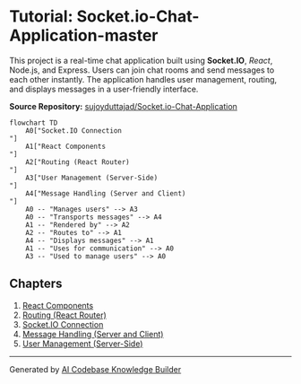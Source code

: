 # Tutorial: Socket.io-Chat-Application-master

This project is a real-time chat application built using **Socket.IO**, *React*, Node.js, and Express. Users can join chat rooms and send messages to each other instantly. The application handles user management, routing, and displays messages in a user-friendly interface.


**Source Repository:** [sujoyduttajad/Socket.io-Chat-Application](https://github.com/sujoyduttajad/Socket.io-Chat-Application.git)

```mermaid
flowchart TD
    A0["Socket.IO Connection
"]
    A1["React Components
"]
    A2["Routing (React Router)
"]
    A3["User Management (Server-Side)
"]
    A4["Message Handling (Server and Client)
"]
    A0 -- "Manages users" --> A3
    A0 -- "Transports messages" --> A4
    A1 -- "Rendered by" --> A2
    A2 -- "Routes to" --> A1
    A4 -- "Displays messages" --> A1
    A1 -- "Uses for communication" --> A0
    A3 -- "Used to manage users" --> A0
```

## Chapters

1. [React Components
](01_react_components_.md)
2. [Routing (React Router)
](02_routing__react_router__.md)
3. [Socket.IO Connection
](03_socket_io_connection_.md)
4. [Message Handling (Server and Client)
](04_message_handling__server_and_client__.md)
5. [User Management (Server-Side)
](05_user_management__server_side__.md)


---

Generated by [AI Codebase Knowledge Builder](https://github.com/The-Pocket/Tutorial-Codebase-Knowledge)
